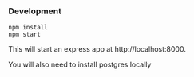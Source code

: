 ### Development
```
npm install
npm start
```
This will start an express app at http://localhost:8000.

You will also need to install postgres locally
